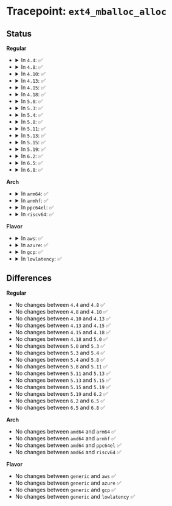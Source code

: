# Tracepoint: <code>ext4_mballoc_alloc</code>

## Status
<b>Regular</b>
<ul>
<li>
<details>
<summary>In <code>4.4</code>: ✅</summary>

Event:

```c
struct trace_event_raw_ext4_mballoc_alloc {
    struct trace_entry ent;
    dev_t dev;
    ino_t ino;
    __u32 orig_logical;
    int orig_start;
    __u32 orig_group;
    int orig_len;
    __u32 goal_logical;
    int goal_start;
    __u32 goal_group;
    int goal_len;
    __u32 result_logical;
    int result_start;
    __u32 result_group;
    int result_len;
    __u16 found;
    __u16 groups;
    __u16 buddy;
    __u16 flags;
    __u16 tail;
    __u8 cr;
    char __data[0];
};
```
Function:

```c
void trace_event_raw_event_ext4_mballoc_alloc(void *__data, struct ext4_allocation_context *ac);
```
</details>
</li>
<li>
<details>
<summary>In <code>4.8</code>: ✅</summary>

Event:

```c
struct trace_event_raw_ext4_mballoc_alloc {
    struct trace_entry ent;
    dev_t dev;
    ino_t ino;
    __u32 orig_logical;
    int orig_start;
    __u32 orig_group;
    int orig_len;
    __u32 goal_logical;
    int goal_start;
    __u32 goal_group;
    int goal_len;
    __u32 result_logical;
    int result_start;
    __u32 result_group;
    int result_len;
    __u16 found;
    __u16 groups;
    __u16 buddy;
    __u16 flags;
    __u16 tail;
    __u8 cr;
    char __data[0];
};
```
Function:

```c
void trace_event_raw_event_ext4_mballoc_alloc(void *__data, struct ext4_allocation_context *ac);
```
</details>
</li>
<li>
<details>
<summary>In <code>4.10</code>: ✅</summary>

Event:

```c
struct trace_event_raw_ext4_mballoc_alloc {
    struct trace_entry ent;
    dev_t dev;
    ino_t ino;
    __u32 orig_logical;
    int orig_start;
    __u32 orig_group;
    int orig_len;
    __u32 goal_logical;
    int goal_start;
    __u32 goal_group;
    int goal_len;
    __u32 result_logical;
    int result_start;
    __u32 result_group;
    int result_len;
    __u16 found;
    __u16 groups;
    __u16 buddy;
    __u16 flags;
    __u16 tail;
    __u8 cr;
    char __data[0];
};
```
Function:

```c
void trace_event_raw_event_ext4_mballoc_alloc(void *__data, struct ext4_allocation_context *ac);
```
</details>
</li>
<li>
<details>
<summary>In <code>4.13</code>: ✅</summary>

Event:

```c
struct trace_event_raw_ext4_mballoc_alloc {
    struct trace_entry ent;
    dev_t dev;
    ino_t ino;
    __u32 orig_logical;
    int orig_start;
    __u32 orig_group;
    int orig_len;
    __u32 goal_logical;
    int goal_start;
    __u32 goal_group;
    int goal_len;
    __u32 result_logical;
    int result_start;
    __u32 result_group;
    int result_len;
    __u16 found;
    __u16 groups;
    __u16 buddy;
    __u16 flags;
    __u16 tail;
    __u8 cr;
    char __data[0];
};
```
Function:

```c
void trace_event_raw_event_ext4_mballoc_alloc(void *__data, struct ext4_allocation_context *ac);
```
</details>
</li>
<li>
<details>
<summary>In <code>4.15</code>: ✅</summary>

Event:

```c
struct trace_event_raw_ext4_mballoc_alloc {
    struct trace_entry ent;
    dev_t dev;
    ino_t ino;
    __u32 orig_logical;
    int orig_start;
    __u32 orig_group;
    int orig_len;
    __u32 goal_logical;
    int goal_start;
    __u32 goal_group;
    int goal_len;
    __u32 result_logical;
    int result_start;
    __u32 result_group;
    int result_len;
    __u16 found;
    __u16 groups;
    __u16 buddy;
    __u16 flags;
    __u16 tail;
    __u8 cr;
    char __data[0];
};
```
Function:

```c
void trace_event_raw_event_ext4_mballoc_alloc(void *__data, struct ext4_allocation_context *ac);
```
</details>
</li>
<li>
<details>
<summary>In <code>4.18</code>: ✅</summary>

Event:

```c
struct trace_event_raw_ext4_mballoc_alloc {
    struct trace_entry ent;
    dev_t dev;
    ino_t ino;
    __u32 orig_logical;
    int orig_start;
    __u32 orig_group;
    int orig_len;
    __u32 goal_logical;
    int goal_start;
    __u32 goal_group;
    int goal_len;
    __u32 result_logical;
    int result_start;
    __u32 result_group;
    int result_len;
    __u16 found;
    __u16 groups;
    __u16 buddy;
    __u16 flags;
    __u16 tail;
    __u8 cr;
    char __data[0];
};
```
Function:

```c
void trace_event_raw_event_ext4_mballoc_alloc(void *__data, struct ext4_allocation_context *ac);
```
</details>
</li>
<li>
<details>
<summary>In <code>5.0</code>: ✅</summary>

Event:

```c
struct trace_event_raw_ext4_mballoc_alloc {
    struct trace_entry ent;
    dev_t dev;
    ino_t ino;
    __u32 orig_logical;
    int orig_start;
    __u32 orig_group;
    int orig_len;
    __u32 goal_logical;
    int goal_start;
    __u32 goal_group;
    int goal_len;
    __u32 result_logical;
    int result_start;
    __u32 result_group;
    int result_len;
    __u16 found;
    __u16 groups;
    __u16 buddy;
    __u16 flags;
    __u16 tail;
    __u8 cr;
    char __data[0];
};
```
Function:

```c
void trace_event_raw_event_ext4_mballoc_alloc(void *__data, struct ext4_allocation_context *ac);
```
</details>
</li>
<li>
<details>
<summary>In <code>5.3</code>: ✅</summary>

Event:

```c
struct trace_event_raw_ext4_mballoc_alloc {
    struct trace_entry ent;
    dev_t dev;
    ino_t ino;
    __u32 orig_logical;
    int orig_start;
    __u32 orig_group;
    int orig_len;
    __u32 goal_logical;
    int goal_start;
    __u32 goal_group;
    int goal_len;
    __u32 result_logical;
    int result_start;
    __u32 result_group;
    int result_len;
    __u16 found;
    __u16 groups;
    __u16 buddy;
    __u16 flags;
    __u16 tail;
    __u8 cr;
    char __data[0];
};
```
Function:

```c
void trace_event_raw_event_ext4_mballoc_alloc(void *__data, struct ext4_allocation_context *ac);
```
</details>
</li>
<li>
<details>
<summary>In <code>5.4</code>: ✅</summary>

Event:

```c
struct trace_event_raw_ext4_mballoc_alloc {
    struct trace_entry ent;
    dev_t dev;
    ino_t ino;
    __u32 orig_logical;
    int orig_start;
    __u32 orig_group;
    int orig_len;
    __u32 goal_logical;
    int goal_start;
    __u32 goal_group;
    int goal_len;
    __u32 result_logical;
    int result_start;
    __u32 result_group;
    int result_len;
    __u16 found;
    __u16 groups;
    __u16 buddy;
    __u16 flags;
    __u16 tail;
    __u8 cr;
    char __data[0];
};
```
Function:

```c
void trace_event_raw_event_ext4_mballoc_alloc(void *__data, struct ext4_allocation_context *ac);
```
</details>
</li>
<li>
<details>
<summary>In <code>5.8</code>: ✅</summary>

Event:

```c
struct trace_event_raw_ext4_mballoc_alloc {
    struct trace_entry ent;
    dev_t dev;
    ino_t ino;
    __u32 orig_logical;
    int orig_start;
    __u32 orig_group;
    int orig_len;
    __u32 goal_logical;
    int goal_start;
    __u32 goal_group;
    int goal_len;
    __u32 result_logical;
    int result_start;
    __u32 result_group;
    int result_len;
    __u16 found;
    __u16 groups;
    __u16 buddy;
    __u16 flags;
    __u16 tail;
    __u8 cr;
    char __data[0];
};
```
Function:

```c
void trace_event_raw_event_ext4_mballoc_alloc(void *__data, struct ext4_allocation_context *ac);
```
</details>
</li>
<li>
<details>
<summary>In <code>5.11</code>: ✅</summary>

Event:

```c
struct trace_event_raw_ext4_mballoc_alloc {
    struct trace_entry ent;
    dev_t dev;
    ino_t ino;
    __u32 orig_logical;
    int orig_start;
    __u32 orig_group;
    int orig_len;
    __u32 goal_logical;
    int goal_start;
    __u32 goal_group;
    int goal_len;
    __u32 result_logical;
    int result_start;
    __u32 result_group;
    int result_len;
    __u16 found;
    __u16 groups;
    __u16 buddy;
    __u16 flags;
    __u16 tail;
    __u8 cr;
    char __data[0];
};
```
Function:

```c
void trace_event_raw_event_ext4_mballoc_alloc(void *__data, struct ext4_allocation_context *ac);
```
</details>
</li>
<li>
<details>
<summary>In <code>5.13</code>: ✅</summary>

Event:

```c
struct trace_event_raw_ext4_mballoc_alloc {
    struct trace_entry ent;
    dev_t dev;
    ino_t ino;
    __u32 orig_logical;
    int orig_start;
    __u32 orig_group;
    int orig_len;
    __u32 goal_logical;
    int goal_start;
    __u32 goal_group;
    int goal_len;
    __u32 result_logical;
    int result_start;
    __u32 result_group;
    int result_len;
    __u16 found;
    __u16 groups;
    __u16 buddy;
    __u16 flags;
    __u16 tail;
    __u8 cr;
    char __data[0];
};
```
Function:

```c
void trace_event_raw_event_ext4_mballoc_alloc(void *__data, struct ext4_allocation_context *ac);
```
</details>
</li>
<li>
<details>
<summary>In <code>5.15</code>: ✅</summary>

Event:

```c
struct trace_event_raw_ext4_mballoc_alloc {
    struct trace_entry ent;
    dev_t dev;
    ino_t ino;
    __u32 orig_logical;
    int orig_start;
    __u32 orig_group;
    int orig_len;
    __u32 goal_logical;
    int goal_start;
    __u32 goal_group;
    int goal_len;
    __u32 result_logical;
    int result_start;
    __u32 result_group;
    int result_len;
    __u16 found;
    __u16 groups;
    __u16 buddy;
    __u16 flags;
    __u16 tail;
    __u8 cr;
    char __data[0];
};
```
Function:

```c
void trace_event_raw_event_ext4_mballoc_alloc(void *__data, struct ext4_allocation_context *ac);
```
</details>
</li>
<li>
<details>
<summary>In <code>5.19</code>: ✅</summary>

Event:

```c
struct trace_event_raw_ext4_mballoc_alloc {
    struct trace_entry ent;
    dev_t dev;
    ino_t ino;
    __u32 orig_logical;
    int orig_start;
    __u32 orig_group;
    int orig_len;
    __u32 goal_logical;
    int goal_start;
    __u32 goal_group;
    int goal_len;
    __u32 result_logical;
    int result_start;
    __u32 result_group;
    int result_len;
    __u16 found;
    __u16 groups;
    __u16 buddy;
    __u16 flags;
    __u16 tail;
    __u8 cr;
    char __data[0];
};
```
Function:

```c
void trace_event_raw_event_ext4_mballoc_alloc(void *__data, struct ext4_allocation_context *ac);
```
</details>
</li>
<li>
<details>
<summary>In <code>6.2</code>: ✅</summary>

Event:

```c
struct trace_event_raw_ext4_mballoc_alloc {
    struct trace_entry ent;
    dev_t dev;
    ino_t ino;
    __u32 orig_logical;
    int orig_start;
    __u32 orig_group;
    int orig_len;
    __u32 goal_logical;
    int goal_start;
    __u32 goal_group;
    int goal_len;
    __u32 result_logical;
    int result_start;
    __u32 result_group;
    int result_len;
    __u16 found;
    __u16 groups;
    __u16 buddy;
    __u16 flags;
    __u16 tail;
    __u8 cr;
    char __data[0];
};
```
Function:

```c
void trace_event_raw_event_ext4_mballoc_alloc(void *__data, struct ext4_allocation_context *ac);
```
</details>
</li>
<li>
<details>
<summary>In <code>6.5</code>: ✅</summary>

Event:

```c
struct trace_event_raw_ext4_mballoc_alloc {
    struct trace_entry ent;
    dev_t dev;
    ino_t ino;
    __u32 orig_logical;
    int orig_start;
    __u32 orig_group;
    int orig_len;
    __u32 goal_logical;
    int goal_start;
    __u32 goal_group;
    int goal_len;
    __u32 result_logical;
    int result_start;
    __u32 result_group;
    int result_len;
    __u16 found;
    __u16 groups;
    __u16 buddy;
    __u16 flags;
    __u16 tail;
    __u8 cr;
    char __data[0];
};
```
Function:

```c
void trace_event_raw_event_ext4_mballoc_alloc(void *__data, struct ext4_allocation_context *ac);
```
</details>
</li>
<li>
<details>
<summary>In <code>6.8</code>: ✅</summary>

Event:

```c
struct trace_event_raw_ext4_mballoc_alloc {
    struct trace_entry ent;
    dev_t dev;
    ino_t ino;
    __u32 orig_logical;
    int orig_start;
    __u32 orig_group;
    int orig_len;
    __u32 goal_logical;
    int goal_start;
    __u32 goal_group;
    int goal_len;
    __u32 result_logical;
    int result_start;
    __u32 result_group;
    int result_len;
    __u16 found;
    __u16 groups;
    __u16 buddy;
    __u16 flags;
    __u16 tail;
    __u8 cr;
    char __data[0];
};
```
Function:

```c
void trace_event_raw_event_ext4_mballoc_alloc(void *__data, struct ext4_allocation_context *ac);
```
</details>
</li>
</ul>
<b>Arch</b>
<ul>
<li>
<details>
<summary>In <code>arm64</code>: ✅</summary>

Event:

```c
struct trace_event_raw_ext4_mballoc_alloc {
    struct trace_entry ent;
    dev_t dev;
    ino_t ino;
    __u32 orig_logical;
    int orig_start;
    __u32 orig_group;
    int orig_len;
    __u32 goal_logical;
    int goal_start;
    __u32 goal_group;
    int goal_len;
    __u32 result_logical;
    int result_start;
    __u32 result_group;
    int result_len;
    __u16 found;
    __u16 groups;
    __u16 buddy;
    __u16 flags;
    __u16 tail;
    __u8 cr;
    char __data[0];
};
```
Function:

```c
void trace_event_raw_event_ext4_mballoc_alloc(void *__data, struct ext4_allocation_context *ac);
```
</details>
</li>
<li>
<details>
<summary>In <code>armhf</code>: ✅</summary>

Event:

```c
struct trace_event_raw_ext4_mballoc_alloc {
    struct trace_entry ent;
    dev_t dev;
    ino_t ino;
    __u32 orig_logical;
    int orig_start;
    __u32 orig_group;
    int orig_len;
    __u32 goal_logical;
    int goal_start;
    __u32 goal_group;
    int goal_len;
    __u32 result_logical;
    int result_start;
    __u32 result_group;
    int result_len;
    __u16 found;
    __u16 groups;
    __u16 buddy;
    __u16 flags;
    __u16 tail;
    __u8 cr;
    char __data[0];
};
```
Function:

```c
void trace_event_raw_event_ext4_mballoc_alloc(void *__data, struct ext4_allocation_context *ac);
```
</details>
</li>
<li>
<details>
<summary>In <code>ppc64el</code>: ✅</summary>

Event:

```c
struct trace_event_raw_ext4_mballoc_alloc {
    struct trace_entry ent;
    dev_t dev;
    ino_t ino;
    __u32 orig_logical;
    int orig_start;
    __u32 orig_group;
    int orig_len;
    __u32 goal_logical;
    int goal_start;
    __u32 goal_group;
    int goal_len;
    __u32 result_logical;
    int result_start;
    __u32 result_group;
    int result_len;
    __u16 found;
    __u16 groups;
    __u16 buddy;
    __u16 flags;
    __u16 tail;
    __u8 cr;
    char __data[0];
};
```
Function:

```c
void trace_event_raw_event_ext4_mballoc_alloc(void *__data, struct ext4_allocation_context *ac);
```
</details>
</li>
<li>
<details>
<summary>In <code>riscv64</code>: ✅</summary>

Event:

```c
struct trace_event_raw_ext4_mballoc_alloc {
    struct trace_entry ent;
    dev_t dev;
    ino_t ino;
    __u32 orig_logical;
    int orig_start;
    __u32 orig_group;
    int orig_len;
    __u32 goal_logical;
    int goal_start;
    __u32 goal_group;
    int goal_len;
    __u32 result_logical;
    int result_start;
    __u32 result_group;
    int result_len;
    __u16 found;
    __u16 groups;
    __u16 buddy;
    __u16 flags;
    __u16 tail;
    __u8 cr;
    char __data[0];
};
```
Function:

```c
void trace_event_raw_event_ext4_mballoc_alloc(void *__data, struct ext4_allocation_context *ac);
```
</details>
</li>
</ul>
<b>Flavor</b>
<ul>
<li>
<details>
<summary>In <code>aws</code>: ✅</summary>

Event:

```c
struct trace_event_raw_ext4_mballoc_alloc {
    struct trace_entry ent;
    dev_t dev;
    ino_t ino;
    __u32 orig_logical;
    int orig_start;
    __u32 orig_group;
    int orig_len;
    __u32 goal_logical;
    int goal_start;
    __u32 goal_group;
    int goal_len;
    __u32 result_logical;
    int result_start;
    __u32 result_group;
    int result_len;
    __u16 found;
    __u16 groups;
    __u16 buddy;
    __u16 flags;
    __u16 tail;
    __u8 cr;
    char __data[0];
};
```
Function:

```c
void trace_event_raw_event_ext4_mballoc_alloc(void *__data, struct ext4_allocation_context *ac);
```
</details>
</li>
<li>
<details>
<summary>In <code>azure</code>: ✅</summary>

Event:

```c
struct trace_event_raw_ext4_mballoc_alloc {
    struct trace_entry ent;
    dev_t dev;
    ino_t ino;
    __u32 orig_logical;
    int orig_start;
    __u32 orig_group;
    int orig_len;
    __u32 goal_logical;
    int goal_start;
    __u32 goal_group;
    int goal_len;
    __u32 result_logical;
    int result_start;
    __u32 result_group;
    int result_len;
    __u16 found;
    __u16 groups;
    __u16 buddy;
    __u16 flags;
    __u16 tail;
    __u8 cr;
    char __data[0];
};
```
Function:

```c
void trace_event_raw_event_ext4_mballoc_alloc(void *__data, struct ext4_allocation_context *ac);
```
</details>
</li>
<li>
<details>
<summary>In <code>gcp</code>: ✅</summary>

Event:

```c
struct trace_event_raw_ext4_mballoc_alloc {
    struct trace_entry ent;
    dev_t dev;
    ino_t ino;
    __u32 orig_logical;
    int orig_start;
    __u32 orig_group;
    int orig_len;
    __u32 goal_logical;
    int goal_start;
    __u32 goal_group;
    int goal_len;
    __u32 result_logical;
    int result_start;
    __u32 result_group;
    int result_len;
    __u16 found;
    __u16 groups;
    __u16 buddy;
    __u16 flags;
    __u16 tail;
    __u8 cr;
    char __data[0];
};
```
Function:

```c
void trace_event_raw_event_ext4_mballoc_alloc(void *__data, struct ext4_allocation_context *ac);
```
</details>
</li>
<li>
<details>
<summary>In <code>lowlatency</code>: ✅</summary>

Event:

```c
struct trace_event_raw_ext4_mballoc_alloc {
    struct trace_entry ent;
    dev_t dev;
    ino_t ino;
    __u32 orig_logical;
    int orig_start;
    __u32 orig_group;
    int orig_len;
    __u32 goal_logical;
    int goal_start;
    __u32 goal_group;
    int goal_len;
    __u32 result_logical;
    int result_start;
    __u32 result_group;
    int result_len;
    __u16 found;
    __u16 groups;
    __u16 buddy;
    __u16 flags;
    __u16 tail;
    __u8 cr;
    char __data[0];
};
```
Function:

```c
void trace_event_raw_event_ext4_mballoc_alloc(void *__data, struct ext4_allocation_context *ac);
```
</details>
</li>
</ul>

## Differences
<b>Regular</b>
<ul>
<li>
No changes between <code>4.4</code> and <code>4.8</code> ✅
</li>
<li>
No changes between <code>4.8</code> and <code>4.10</code> ✅
</li>
<li>
No changes between <code>4.10</code> and <code>4.13</code> ✅
</li>
<li>
No changes between <code>4.13</code> and <code>4.15</code> ✅
</li>
<li>
No changes between <code>4.15</code> and <code>4.18</code> ✅
</li>
<li>
No changes between <code>4.18</code> and <code>5.0</code> ✅
</li>
<li>
No changes between <code>5.0</code> and <code>5.3</code> ✅
</li>
<li>
No changes between <code>5.3</code> and <code>5.4</code> ✅
</li>
<li>
No changes between <code>5.4</code> and <code>5.8</code> ✅
</li>
<li>
No changes between <code>5.8</code> and <code>5.11</code> ✅
</li>
<li>
No changes between <code>5.11</code> and <code>5.13</code> ✅
</li>
<li>
No changes between <code>5.13</code> and <code>5.15</code> ✅
</li>
<li>
No changes between <code>5.15</code> and <code>5.19</code> ✅
</li>
<li>
No changes between <code>5.19</code> and <code>6.2</code> ✅
</li>
<li>
No changes between <code>6.2</code> and <code>6.5</code> ✅
</li>
<li>
No changes between <code>6.5</code> and <code>6.8</code> ✅
</li>
</ul>
<b>Arch</b>
<ul>
<li>
No changes between <code>amd64</code> and <code>arm64</code> ✅
</li>
<li>
No changes between <code>amd64</code> and <code>armhf</code> ✅
</li>
<li>
No changes between <code>amd64</code> and <code>ppc64el</code> ✅
</li>
<li>
No changes between <code>amd64</code> and <code>riscv64</code> ✅
</li>
</ul>
<b>Flavor</b>
<ul>
<li>
No changes between <code>generic</code> and <code>aws</code> ✅
</li>
<li>
No changes between <code>generic</code> and <code>azure</code> ✅
</li>
<li>
No changes between <code>generic</code> and <code>gcp</code> ✅
</li>
<li>
No changes between <code>generic</code> and <code>lowlatency</code> ✅
</li>
</ul>
